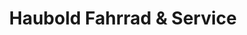 ---
title: "Haubold Fahrrad & Service"
url: /chemnitz/haubold-fahrrad-und-service/
shop: Fahrrad
---